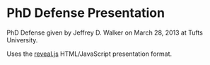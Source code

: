 PhD Defense Presentation
========================

PhD Defense given by Jeffrey D. Walker on March 28, 2013 at Tufts University.

Uses the [reveal.js](http://lab.hakim.se/reveal-js/#/) HTML/JavaScript presentation format.